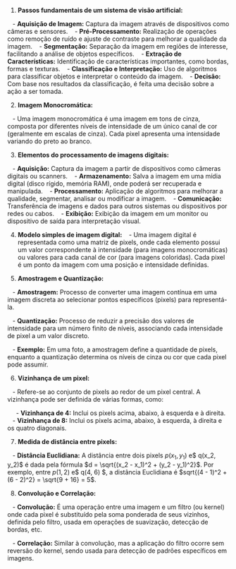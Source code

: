   

1) **Passos fundamentais de um sistema de visão artificial:**

   - **Aquisição de Imagem:** Captura da imagem através de dispositivos como câmeras e sensores.
   - **Pré-Processamento:** Realização de operações como remoção de ruído e ajuste de contraste para melhorar a qualidade da imagem.
   - **Segmentação:** Separação da imagem em regiões de interesse, facilitando a análise de objetos específicos.
   - **Extração de Características:** Identificação de características importantes, como bordas, formas e texturas.
   - **Classificação e Interpretação:** Uso de algoritmos para classificar objetos e interpretar o conteúdo da imagem.
   - **Decisão:** Com base nos resultados da classificação, é feita uma decisão sobre a ação a ser tomada.

2) **Imagem Monocromática:**

   - Uma imagem monocromática é uma imagem em tons de cinza, composta por diferentes níveis de intensidade de um único canal de cor (geralmente em escalas de cinza). Cada pixel apresenta uma intensidade variando do preto ao branco.

3) **Elementos do processamento de imagens digitais:**

   - **Aquisição:** Captura da imagem a partir de dispositivos como câmeras digitais ou scanners.
   - **Armazenamento:** Salva a imagem em uma mídia digital (disco rígido, memória RAM), onde poderá ser recuperada e manipulada.
   - **Processamento:** Aplicação de algoritmos para melhorar a qualidade, segmentar, analisar ou modificar a imagem.
   - **Comunicação:** Transferência de imagens e dados para outros sistemas ou dispositivos por redes ou cabos.
   - **Exibição:** Exibição da imagem em um monitor ou dispositivo de saída para interpretação visual.

4) **Modelo simples de imagem digital:**
   - Uma imagem digital é representada como uma matriz de pixels, onde cada elemento possui um valor correspondente à intensidade (para imagens monocromáticas) ou valores para cada canal de cor (para imagens coloridas). Cada pixel é um ponto da imagem com uma posição e intensidade definidas.

5) **Amostragem e Quantização:**

   - **Amostragem:** Processo de converter uma imagem contínua em uma imagem discreta ao selecionar pontos específicos (pixels) para representá-la.

   - **Quantização:** Processo de reduzir a precisão dos valores de intensidade para um número finito de níveis, associando cada intensidade de pixel a um valor discreto.

   - **Exemplo:** Em uma foto, a amostragem define a quantidade de pixels, enquanto a quantização determina os níveis de cinza ou cor que cada pixel pode assumir.

6) **Vizinhança de um pixel:**

   - Refere-se ao conjunto de pixels ao redor de um pixel central. A vizinhança pode ser definida de várias formas, como:

     - **Vizinhança de 4:** Inclui os pixels acima, abaixo, à esquerda e à direita.
     - **Vizinhança de 8:** Inclui os pixels acima, abaixo, à esquerda, à direita e os quatro diagonais.

7) **Medida de distância entre pixels:**

   - **Distância Euclidiana:** A distância entre dois pixels $p(x_1, y_1)$ e$ q(x_2, y_2)$ é dada pela fórmula $d = \sqrt{(x_2 - x_1)^2 + (y_2 - y_1)^2}$. Por exemplo, entre $p(1, 2)$ e$ q(4, 6) $, a distância Euclidiana é $sqrt{(4 - 1)^2 + (6 - 2)^2} = \sqrt{9 + 16} = 5$.

8) **Convolução e Correlação:**

   - **Convolução:** É uma operação entre uma imagem e um filtro (ou kernel) onde cada pixel é substituído pela soma ponderada de seus vizinhos, definida pelo filtro, usada em operações de suavização, detecção de bordas, etc.

   - **Correlação:** Similar à convolução, mas a aplicação do filtro ocorre sem reversão do kernel, sendo usada para detecção de padrões específicos em imagens.